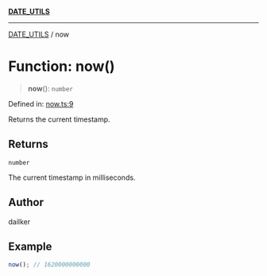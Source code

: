 [**DATE_UTILS**](../README.md)

***

[DATE_UTILS](../README.md) / now

# Function: now()

> **now**(): `number`

Defined in: [now.ts:9](https://github.com/dailker/everyutil/blob/669c80948347059212c7a0ef09fd720ca9b1c411/src/date/now.ts#L9)

Returns the current timestamp.

## Returns

`number`

The current timestamp in milliseconds.

## Author

dailker

## Example

```ts
now(); // 1620000000000
```
